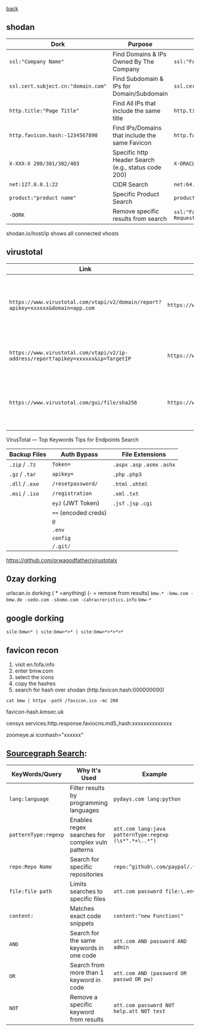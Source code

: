 [back](/README.md)
## shodan

|**Dork**|**Purpose**|**Example**|
|---|---|---|
|`ssl:"Company Name"`|Find Domains & IPs Owned By The Company|`ssl:"Facebook Inc."`|
|`ssl.cert.subject.cn:"domain.com"`|Find Subdomain & IPs for Domain/Subdomain|`ssl.cert.subject.cn:"corp.amazon.com"`|
|`http.title:"Page Title"`|Find All IPs that include the same title|`http.title:"Web Transfer Client"`|
|`http.favicon.hash:-1234567890`|Find IPs/Domains that include the same Favicon|`http.favicon.hash:-2107233094`|
|`X-XXX-X 200/301/302/403`|Specific http Header Search (e.g., status code 200)|`X-ORACLE-DMS-ECID 200`|
|`net:127.0.0.1:22`|CIDR Search|`net:64.4.248.0/22 (Paypal CIDR)`|
|`product:"product name"`|Specific Product Search|`product:"IIS" 403`|
|`-DORK`|Remove specific results from search|`ssl:"Facebook Inc." -http.title:"Bad Request"`|
shodan.io/host/ip shows all connected vhosts

## virustotal

| **Link**                                                                          | **Example**                                                                                            | **Purpose**                                                          |
| --------------------------------------------------------------------------------- | ------------------------------------------------------------------------------------------------------ | -------------------------------------------------------------------- |
| `https://www.virustotal.com/vtapi/v2/domain/report?apikey=xxxxxx&domain=app.com`  | `https://www.virustotal.com/vtapi/v2/domain/report?apikey=YourAPI&domain=am-fmmobileapp.att.com`       | Find Subdomain & IPs / Endpoints including internal ones / HashFiles |
| `https://www.virustotal.com/vtapi/v2/ip-address/report?apikey=xxxxxx&ip=TargetIP` | `https://www.virustotal.com/vtapi/v2/ip-address/report?apikey=YourAPI&ip=144.160.125.212 (AT&T IP)`    | Find Subdomains & Domains & VHosts & Endpoints                       |
| `https://www.virustotal.com/gui/file/sha256`                                      | `https://www.virustotal.com/gui/file/5b13bf5957b84ef7bb9d0b6cd509c947ff6a37d67efdac2b986ddd3b908aad10` | Via Hash sha256 Search for File Name / Endpoint / Download The File  |

VirusTotal — Top Keywords Tips for Endpoints Search

|**Backup Files**|**Auth Bypass**|**File Extensions**|
|---|---|---|
|`.zip` / `.7z`|`Token=`|`.aspx` `.asp` `.asmx` `.ashx`|
|`.gz` / `.tar`|`apikey=`|`.php` `.php3`|
|`.dll` / `.exe`|`/resetpassword/`|`.html` `.xhtml`|
|`.msi` / `.iso`|`/registration`|`.xml` `.txt`|
||`eyJ` (JWT Token)|`.jsf` `.jsp` `.cgi`|
||`==` (encoded creds)||
||`@`||
||`.env`||
||`config`||
||`/.git/`||

https://github.com/orwagodfather/virustotalx

## 0zay dorking
urlscan.io dorking ( * =anything) (- = remove from results)
`bmw.* -bmw.com -bmw.de -sedo.com -sbomo.com -cahracreristics.info`
`bmw-*`
## google dorking
`sile:bmw>* | site:bmw>*>* | site:bmw>*>*>*>*`
## favicon recon
1. visit en.fofa.info
2. enter bmw.com
3. select the icons
4. copy the hashes
5. search for hash over shodan (http.favicon.hash:000000000)

`cat bmw | httpx -path /favicon.ico -mc 200`

favicon-hash.kmsec.uk

censys
services.http.response.faviocns.md5_hash:xxxxxxxxxxxxxx

zoomeye.ai
iconhash="xxxxxx"

## [Sourcegraph Search](https://sourcegraph.com/search):

| **KeyWords/Query**   | **Why It's Used**                                | **Example**                                           |
| -------------------- | ------------------------------------------------ | ----------------------------------------------------- |
| `lang:language`      | Filter results by programming languages          | `pydays.com lang:python`                              |
| `patternType:regexp` | Enables regex searches for complex vuln patterns | `att.com lang:java patternType:regexp (\s*".*+\..*")` |
| `repo:Repo Name`     | Search for specific repositories                 | `repo:^github\.com/paypal/.*`                         |
| `file:file path`     | Limits searches to specific files                | `att.com password file:\.env`                         |
| `content:`           | Matches exact code snippets                      | `content:"new Function("`                             |
| `AND`                | Search for the same keywords in one code         | `att.com AND password AND admin`                      |
| `OR`                 | Search from more than 1 keyword in code          | `att.com AND (password OR passwd OR pw)`              |
| `NOT`                | Remove a specific keyword from results           | `att.com password NOT help.att NOT test`              |

